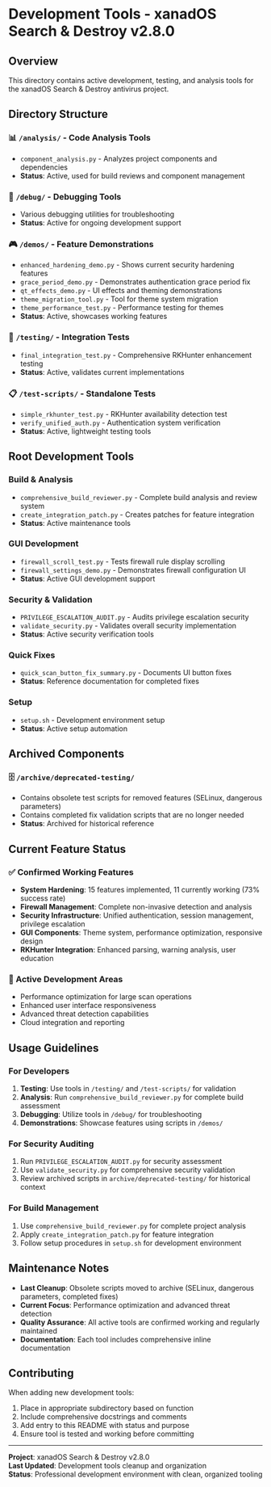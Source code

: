 # Development Tools - xanadOS Search & Destroy v2.8.0

## Overview
This directory contains active development, testing, and analysis tools for the xanadOS Search & Destroy antivirus project.

## Directory Structure

### 📊 `/analysis/` - Code Analysis Tools
- `component_analysis.py` - Analyzes project components and dependencies
- **Status**: Active, used for build reviews and component management

### 🔧 `/debug/` - Debugging Tools
- Various debugging utilities for troubleshooting
- **Status**: Active for ongoing development support

### 🎮 `/demos/` - Feature Demonstrations
- `enhanced_hardening_demo.py` - Shows current security hardening features
- `grace_period_demo.py` - Demonstrates authentication grace period fix
- `qt_effects_demo.py` - UI effects and theming demonstrations
- `theme_migration_tool.py` - Tool for theme system migration
- `theme_performance_test.py` - Performance testing for themes
- **Status**: Active, showcases working features

### 🧪 `/testing/` - Integration Tests
- `final_integration_test.py` - Comprehensive RKHunter enhancement testing
- **Status**: Active, validates current implementations

### 📋 `/test-scripts/` - Standalone Tests
- `simple_rkhunter_test.py` - RKHunter availability detection test
- `verify_unified_auth.py` - Authentication system verification
- **Status**: Active, lightweight testing tools

## Root Development Tools

### Build & Analysis
- `comprehensive_build_reviewer.py` - Complete build analysis and review system
- `create_integration_patch.py` - Creates patches for feature integration
- **Status**: Active maintenance tools

### GUI Development
- `firewall_scroll_test.py` - Tests firewall rule display scrolling
- `firewall_settings_demo.py` - Demonstrates firewall configuration UI
- **Status**: Active GUI development support

### Security & Validation
- `PRIVILEGE_ESCALATION_AUDIT.py` - Audits privilege escalation security
- `validate_security.py` - Validates overall security implementation
- **Status**: Active security verification tools

### Quick Fixes
- `quick_scan_button_fix_summary.py` - Documents UI button fixes
- **Status**: Reference documentation for completed fixes

### Setup
- `setup.sh` - Development environment setup
- **Status**: Active setup automation

## Archived Components

### 🗄️ `/archive/deprecated-testing/`
- Contains obsolete test scripts for removed features (SELinux, dangerous parameters)
- Contains completed fix validation scripts that are no longer needed
- **Status**: Archived for historical reference

## Current Feature Status

### ✅ Confirmed Working Features
- **System Hardening**: 15 features implemented, 11 currently working (73% success rate)
- **Firewall Management**: Complete non-invasive detection and analysis
- **Security Infrastructure**: Unified authentication, session management, privilege escalation
- **GUI Components**: Theme system, performance optimization, responsive design
- **RKHunter Integration**: Enhanced parsing, warning analysis, user education

### 🔧 Active Development Areas
- Performance optimization for large scan operations
- Enhanced user interface responsiveness
- Advanced threat detection capabilities
- Cloud integration and reporting

## Usage Guidelines

### For Developers
1. **Testing**: Use tools in `/testing/` and `/test-scripts/` for validation
2. **Analysis**: Run `comprehensive_build_reviewer.py` for complete build assessment
3. **Debugging**: Utilize tools in `/debug/` for troubleshooting
4. **Demonstrations**: Showcase features using scripts in `/demos/`

### For Security Auditing
1. Run `PRIVILEGE_ESCALATION_AUDIT.py` for security assessment
2. Use `validate_security.py` for comprehensive security validation
3. Review archived scripts in `archive/deprecated-testing/` for historical context

### For Build Management
1. Use `comprehensive_build_reviewer.py` for complete project analysis
2. Apply `create_integration_patch.py` for feature integration
3. Follow setup procedures in `setup.sh` for development environment

## Maintenance Notes

- **Last Cleanup**: Obsolete scripts moved to archive (SELinux, dangerous parameters, completed fixes)
- **Current Focus**: Performance optimization and advanced threat detection
- **Quality Assurance**: All active tools are confirmed working and regularly maintained
- **Documentation**: Each tool includes comprehensive inline documentation

## Contributing

When adding new development tools:
1. Place in appropriate subdirectory based on function
2. Include comprehensive docstrings and comments
3. Add entry to this README with status and purpose
4. Ensure tool is tested and working before committing

---
**Project**: xanadOS Search & Destroy v2.8.0  
**Last Updated**: Development tools cleanup and organization  
**Status**: Professional development environment with clean, organized tooling
